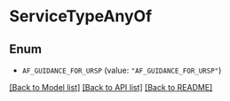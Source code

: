 # ServiceTypeAnyOf

## Enum


* `AF_GUIDANCE_FOR_URSP` (value: `"AF_GUIDANCE_FOR_URSP"`)


[[Back to Model list]](../README.md#documentation-for-models) [[Back to API list]](../README.md#documentation-for-api-endpoints) [[Back to README]](../README.md)


